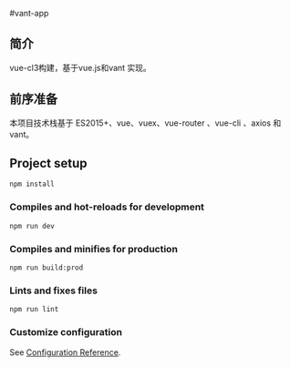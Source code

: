 #vant-app

## 简介
vue-cl3构建，基于vue.js和vant 实现。

## 前序准备
本项目技术栈基于 ES2015+、vue、vuex、vue-router 、vue-cli 、axios 和 vant。

## Project setup
```
npm install
```

### Compiles and hot-reloads for development
```
npm run dev
```

### Compiles and minifies for production
```
npm run build:prod
```

### Lints and fixes files
```
npm run lint
```

### Customize configuration
See [Configuration Reference](https://cli.vuejs.org/config/).
